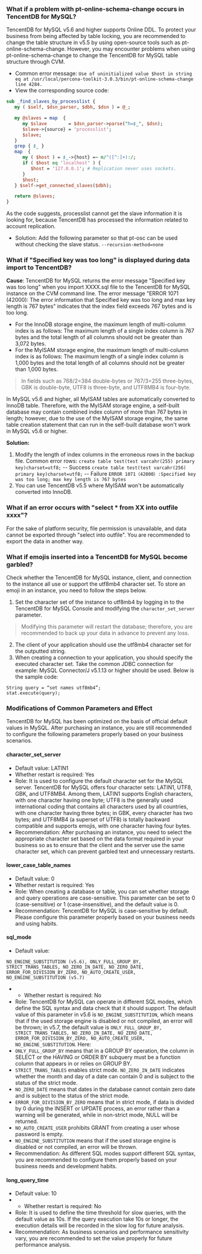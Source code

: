 ### What if a problem with pt-online-schema-change occurs in TencentDB for MySQL?
TencentDB for MySQL v5.6 and higher supports Online DDL. To protect your business from being affected by table locking, you are recommended to change the table structure in v5.5 by using open-source tools such as pt-online-schema-change. However, you may encounter problems when using pt-online-schema-change to change the TencentDB for MySQL table structure through CVM.

- Common error message:
`Use of uninitialized value $host in string eq at /usr/local/percona-toolkit-3.0.3/bin/pt-online-schema-change line 4284.`
- View the corresponding source code:
``` perl
sub _find_slaves_by_processlist {
   my ( $self, $dsn_parser, $dbh, $dsn ) = @_;

   my @slaves = map  {
      my $slave        = $dsn_parser->parse("h=$_", $dsn);
      $slave->{source} = 'processlist';
      $slave;
   }
   grep { $_ }
   map  {
      my ( $host ) = $_->{host} =~ m/^([^:]+):/;
      if ( $host eq 'localhost' ) {
         $host = '127.0.0.1'; # Replication never uses sockets.
      }
      $host;
   } $self->get_connected_slaves($dbh);

   return @slaves;
}
```
As the code suggests, processlist cannot get the slave information it is looking for, because TencentDB has processed the information related to account replication.
- Solution:
Add the following parameter so that pt-osc can be used without checking the slave status.
    `--recursion-method=none`
 
### What if "Specified key was too long" is displayed during data import to TencentDB?
**Cause**:
TencentDB for MySQL returns the error message "Specified key was too long" when you import XXXX.sql file to the TencentDB for MySQL instance on the CVM command line.
The error message "ERROR 1071 (42000): The error information that Specified key was too long and max key length is 767 bytes" indicates that the index field exceeds 767 bytes and is too long.
- For the InnoDB storage engine, the maximum length of multi-column index is as follows:
 The maximum length of a single index column is 767 bytes and the total length of all columns should not be greater than 3,072 bytes.
- For the MyISAM storage engine, the maximum length of multi-column index is as follows:
The maximum length of a single index column is 1,000 bytes and the total length of all columns should not be greater than 1,000 bytes.
>In fields such as 768/2=384 double-bytes or 767/3=255 three-bytes, GBK is double-byte, UTF8 is three-byte, and UTF8MB4 is four-byte.

In MySQL v5.6 and higher, all MyISAM tables are automatically converted to InnoDB table. Therefore, with the MyISAM storage engine, a self-built database may contain combined index column of more than 767 bytes in length; however, due to the use of the MyISAM storage engine, the same table creation statement that can run in the self-built database won't work in MySQL v5.6 or higher.

**Solution:**
1. Modify the length of index columns in the erroneous rows in the backup file.
Common error rows:
`create table test(test varcahr(255) primary key)charset=utf8;`
-- Success
`create table test(test varcahr(256) primary key)charset=utf8;`
-- Failure
`ERROR 1071（42000）:Specified key was too long; max key length is 767 bytes`
2. You can use TencentDB v5.5 where MyISAM won't be automatically converted into InnoDB.

<span id = "outfile"></span>
### What if an error occurs with "select * from XX into outfile xxxx"?
For the sake of platform security, file permission is unavailable, and data cannot be exported through "select into outfile". You are recommended to export the data in another way.

<span id = "emoji"></span>
### What if emojis inserted into a TencentDB for MySQL become garbled?
Check whether the TencentDB for MySQL instance, client, and connection to the instance all use or support the utf8mb4 character set.
To store an emoji in an instance, you need to follow the steps below.
1. Set the character set of the instance to utf8mb4 by logging in to the TencentDB for MySQL Console and modifying the `character_set_server` parameter.
>Modifying this parameter will restart the database; therefore, you are recommended to back up your data in advance to prevent any loss.
2. The client of your application should use the utf8mb4 character set for the outputted string. 
3. When creating a connection to your application, you should specify the executed character set. Take the common JDBC connection for example: 
MySQL Connector/J v5.1.13 or higher should be used. Below is the sample code: 
```
String query = “set names utf8mb4”; 
stat.execute(query);
```

<span id = "canshuxiugai"></span>
### Modifications of Common Parameters and Effect
TencentDB for MySQL has been optimized on the basis of official default values in MySQL. After purchasing an instance, you are still recommended to configure the following parameters properly based on your business scenarios.

#### character_set_server
- Default value: LATIN1
- Whether restart is required: Yes
- Role: It is used to configure the default character set for the MySQL server. TencentDB for MySQL offers four character sets: LATIN1, UTF8, GBK, and UTF8MB4. Among them, LATIN1 supports English characters, with one character having one byte; UTF8 is the generally used international coding that contains all characters used by all countries, with one character having three bytes; in GBK, every character has two bytes; and UTF8MB4 (a superset of UTF8) is totally backward compatible and supports emojis, with one character having four bytes.
- Recommendation: After purchasing an instance, you need to select the appropriate character set based on the data format required in your business so as to ensure that the client and the server use the same character set, which can prevent garbled text and unnecessary restarts.

#### lower_case_table_names
- Default value: 0
- Whether restart is required: Yes
- Role: When creating a database or table, you can set whether storage and query operations are case-sensitive. This parameter can be set to 0 (case-sensitive) or 1 (case-insensitive), and the default value is 0.
- Recommendation: TencentDB for MySQL is case-sensitive by default. Please configure this parameter properly based on your business needs and using habits.

#### sql_mode
- Default value:
```
NO_ENGINE_SUBSTITUTION (v5.6), ONLY_FULL_GROUP_BY, STRICT_TRANS_TABLES, NO_ZERO_IN_DATE, NO_ZERO_DATE, ERROR_FOR_DIVISION_BY_ZERO, NO_AUTO_CREATE_USER, NO_ENGINE_SUBSTITUTION (v5.7)
```
- - Whether restart is required: No
- Role: TencentDB for MySQL can operate in different SQL modes, which define the SQL syntax and data check that it should support.
The default value of this parameter in v5.6 is `NO_ENGINE_SUBSTITUTION`, which means that if the used storage engine is disabled or not compiled, an error will be thrown; in v5.7, the default value is `ONLY_FULL_GROUP_BY, STRICT_TRANS_TABLES, NO_ZERO_IN_DATE, NO_ZERO_DATE, ERROR_FOR_DIVISION_BY_ZERO, NO_AUTO_CREATE_USER, NO_ENGINE_SUBSTITUTION`.
Here:
 - `ONLY_FULL_GROUP_BY` means that in a GROUP BY operation, the column in SELECT or the HAVING or ORDER BY subquery must be a function column that appears in or relies on GROUP BY.
 - `STRICT_TRANS_TABLES` enables strict mode. `NO_ZERO_IN_DATE` indicates whether the month and day of a date can contain 0 and is subject to the status of the strict mode.
 - `NO_ZERO_DATE` means that dates in the database cannot contain zero date and is subject to the status of the strict mode.
 - `ERROR_FOR_DIVISION_BY_ZERO` means that in strict mode, if data is divided by 0 during the INSERT or UPDATE process, an error rather than a warning will be generated, while in non-strict mode, NULL will be returned.
 - `NO_AUTO_CREATE_USER` prohibits GRANT from creating a user whose password is empty.
 - `NO_ENGINE_SUBSTITUTION` means that if the used storage engine is disabled or not compiled, an error will be thrown.
- Recommendation: As different SQL modes support different SQL syntax, you are recommended to configure them properly based on your business needs and development habits.

#### long_query_time
- Default value: 10
- - Whether restart is required: No
- Role: It is used to define the time threshold for slow queries, with the default value as 10s. If the query execution take 10s or longer, the execution details will be recorded in the slow log for future analysis.
- Recommendation: As business scenarios and performance sensitivity vary, you are recommended to set the value properly for future performance analysis.

